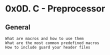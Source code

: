# 0x0D. C - Preprocessor

## General
	What are macros and how to use them
	What are the most common predefined macros
	How to include guard your header files
